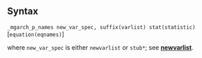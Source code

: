 ## Syntax

`_mgarch_p_names new_var_spec, suffix(varlist) stat(statistic)`
\[`equation(eqnames)`\]

where `new_var_spec` is either `newvarlist` or `stub*`; see
[<strong>newvarlist</strong>](http://www.stata.com/help.cgi?newvarlist).
